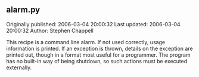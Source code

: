## alarm.py

Originally published: 2006-03-04 20:00:32
Last updated: 2006-03-04 20:00:32
Author: Stephen Chappell

This recipe is a command line alarm. If not used correctly, usage information is printed. If an exception is thrown, details on the exception are printed out, though in a format most useful for a programmer. The program has no built-in way of being shutdown, so such actions must be executed externally.